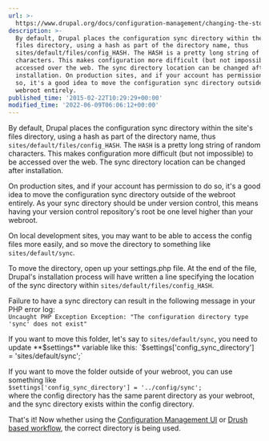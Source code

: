 ```yaml
---
url: >-
  https://www.drupal.org/docs/configuration-management/changing-the-storage-location-of-the-sync-directory
description: >-
  By default, Drupal places the configuration sync directory within the site's
  files directory, using a hash as part of the directory name, thus
  sites/default/files/config_HASH. The HASH is a pretty long string of random
  characters. This makes configuration more difficult (but not impossible) to be
  accessed over the web. The sync directory location can be changed after
  installation. On production sites, and if your account has permission to do
  so, it's a good idea to move the configuration sync directory outside of the
  webroot entirely.
published_time: '2015-02-22T10:29:29+00:00'
modified_time: '2022-06-09T06:06:12+00:00'
---
```

By default, Drupal places the configuration sync directory within the site's files directory, using a hash as part of the directory name, thus `sites/default/files/config_HASH`. The `HASH` is a pretty long string of random characters. This makes configuration more difficult (but not impossible) to be accessed over the web. The sync directory location can be changed after installation.

On production sites, and if your account has permission to do so, it's a good idea to move the configuration sync directory outside of the webroot entirely. As your sync directory should be under version control, this means having your version control repository's root be one level higher than your webroot.

On local development sites, you may want to be able to access the config files more easily, and so move the directory to something like `sites/default/sync`.

To move the directory, open up your settings.php file. At the end of the file, Drupal's installation process will have written a line specifying the location of the sync directory within `sites/default/files/config_HASH`.

Failure to have a sync directory can result in the following message in your PHP error log:  
`Uncaught PHP Exception Exception: "The configuration directory type 'sync' does not exist"`

If you want to move this folder, let's say to `sites/default/sync`, you need to update **$settings** variable like this:  
`$settings['config_sync_directory'] = 'sites/default/sync';`

If you want to move the folder outside of your webroot, you can use something like  
`$settings['config_sync_directory'] = '../config/sync';`  
where the config directory has the same parent directory as your webroot, and the sync directory exists within the config directory.

That's it! Now whether using the [Configuration Management UI](https://www.drupal.org/node/2416545 "Workflow using the Drupal UI | Drupal 8 guide on Drupal.org") or [Drush based workflow](https://www.drupal.org/node/2416591 "Workflow using Drush | Drupal 8 guide on Drupal.org"), the correct directory is being used.